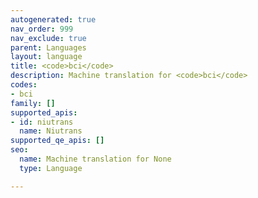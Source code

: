 ```yaml
---
autogenerated: true
nav_order: 999
nav_exclude: true
parent: Languages
layout: language
title: <code>bci</code>
description: Machine translation for <code>bci</code>
codes:
- bci
family: []
supported_apis:
- id: niutrans
  name: Niutrans
supported_qe_apis: []
seo:
  name: Machine translation for None
  type: Language

---
```


